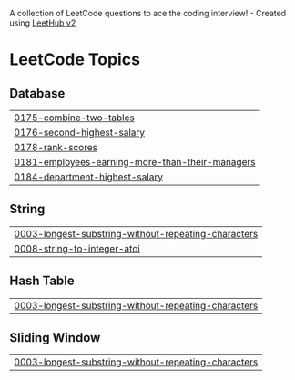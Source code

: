 A collection of LeetCode questions to ace the coding interview! - Created using [LeetHub v2](https://github.com/arunbhardwaj/LeetHub-2.0)
<!---LeetCode Topics Start-->
# LeetCode Topics
## Database
|  |
| ------- |
| [0175-combine-two-tables](https://github.com/parnavi18/DSA-LEETCODE/tree/master/0175-combine-two-tables) |
| [0176-second-highest-salary](https://github.com/parnavi18/DSA-LEETCODE/tree/master/0176-second-highest-salary) |
| [0178-rank-scores](https://github.com/parnavi18/DSA-LEETCODE/tree/master/0178-rank-scores) |
| [0181-employees-earning-more-than-their-managers](https://github.com/parnavi18/DSA-LEETCODE/tree/master/0181-employees-earning-more-than-their-managers) |
| [0184-department-highest-salary](https://github.com/parnavi18/DSA-LEETCODE/tree/master/0184-department-highest-salary) |
## String
|  |
| ------- |
| [0003-longest-substring-without-repeating-characters](https://github.com/parnavi18/DSA-LEETCODE/tree/master/0003-longest-substring-without-repeating-characters) |
| [0008-string-to-integer-atoi](https://github.com/parnavi18/DSA-LEETCODE/tree/master/0008-string-to-integer-atoi) |
## Hash Table
|  |
| ------- |
| [0003-longest-substring-without-repeating-characters](https://github.com/parnavi18/DSA-LEETCODE/tree/master/0003-longest-substring-without-repeating-characters) |
## Sliding Window
|  |
| ------- |
| [0003-longest-substring-without-repeating-characters](https://github.com/parnavi18/DSA-LEETCODE/tree/master/0003-longest-substring-without-repeating-characters) |
<!---LeetCode Topics End-->